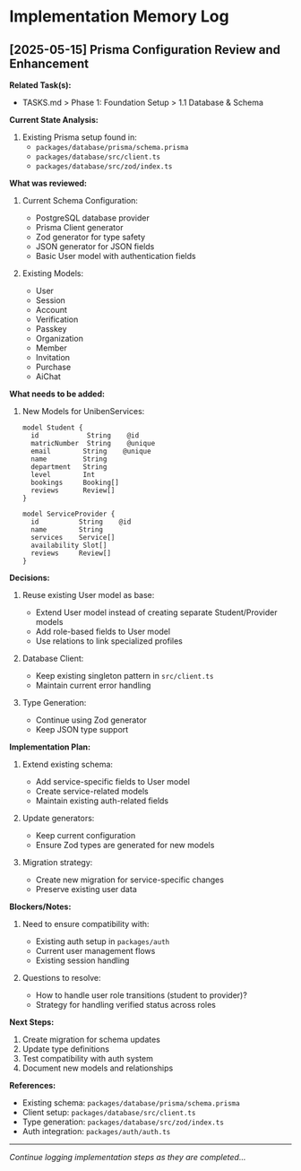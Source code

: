 # Implementation Memory Log

## [2025-05-15] Prisma Configuration Review and Enhancement

**Related Task(s):**
- TASKS.md > Phase 1: Foundation Setup > 1.1 Database & Schema

**Current State Analysis:**
1. Existing Prisma setup found in:
   - `packages/database/prisma/schema.prisma`
   - `packages/database/src/client.ts`
   - `packages/database/src/zod/index.ts`

**What was reviewed:**
1. Current Schema Configuration:
   - PostgreSQL database provider
   - Prisma Client generator
   - Zod generator for type safety
   - JSON generator for JSON fields
   - Basic User model with authentication fields

2. Existing Models:
   - User
   - Session
   - Account
   - Verification
   - Passkey
   - Organization
   - Member
   - Invitation
   - Purchase
   - AiChat

**What needs to be added:**
1. New Models for UnibenServices:
   ```prisma
   model Student {
     id            String    @id
     matricNumber  String    @unique
     email        String    @unique
     name         String
     department   String
     level        Int
     bookings     Booking[]
     reviews      Review[]
   }

   model ServiceProvider {
     id          String    @id
     name        String
     services    Service[]
     availability Slot[]
     reviews     Review[]
   }
   ```

**Decisions:**
1. Reuse existing User model as base:
   - Extend User model instead of creating separate Student/Provider models
   - Add role-based fields to User model
   - Use relations to link specialized profiles

2. Database Client:
   - Keep existing singleton pattern in `src/client.ts`
   - Maintain current error handling

3. Type Generation:
   - Continue using Zod generator
   - Keep JSON type support

**Implementation Plan:**
1. Extend existing schema:
   - Add service-specific fields to User model
   - Create service-related models
   - Maintain existing auth-related fields

2. Update generators:
   - Keep current configuration
   - Ensure Zod types are generated for new models

3. Migration strategy:
   - Create new migration for service-specific changes
   - Preserve existing user data

**Blockers/Notes:**
1. Need to ensure compatibility with:
   - Existing auth setup in `packages/auth`
   - Current user management flows
   - Existing session handling

2. Questions to resolve:
   - How to handle user role transitions (student to provider)?
   - Strategy for handling verified status across roles

**Next Steps:**
1. Create migration for schema updates
2. Update type definitions
3. Test compatibility with auth system
4. Document new models and relationships

**References:**
- Existing schema: `packages/database/prisma/schema.prisma`
- Client setup: `packages/database/src/client.ts`
- Type generation: `packages/database/src/zod/index.ts`
- Auth integration: `packages/auth/auth.ts`

---

*Continue logging implementation steps as they are completed...*
